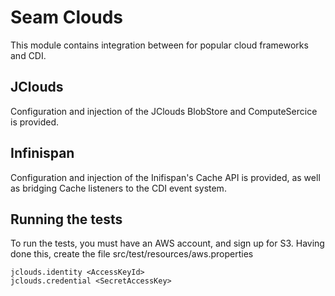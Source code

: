 Seam Clouds
===========

This module contains integration between for popular cloud frameworks and CDI.


JClouds
-------

Configuration and injection of the JClouds BlobStore and ComputeSercice is provided.


Infinispan
----------

Configuration and injection of the Inifispan's Cache API is provided, as well as bridging Cache listeners to the CDI event system.


Running the tests
-----------------

To run the tests, you must have an AWS account, and sign up for S3. Having done this,
create the file src/test/resources/aws.properties

    jclouds.identity <AccessKeyId>
    jclouds.credential <SecretAccessKey>
